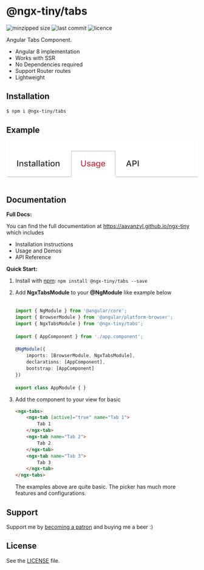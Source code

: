 # @ngx-tiny/tabs

![minzipped size](https://img.shields.io/bundlephobia/minzip/@ngx-tiny/tabs?style=for-the-badge)
![last commit](https://img.shields.io/github/last-commit/aavanzyl/ngx-tiny?style=for-the-badge)
![licence](https://img.shields.io/npm/l/@ngx-tiny/tabs?style=for-the-badge)

Angular Tabs Component.

* Angular 8 implementation
* Works with SSR
* No Dependencies required
* Support Router routes
* Lightweight

## Installation

```sh
$ npm i @ngx-tiny/tabs
```

## Example

![ngx-tabs example](https://raw.githubusercontent.com/aavanzyl/ngx-tiny/master/projects/assets/ngx-tabs.png)

## Documentation

__Full Docs:__

You can find the full documentation at https://aavanzyl.github.io/ngx-tiny which includes
* Installation instructions
* Usage and Demos
* API Reference

__Quick Start:__

1. Install with [npm](https://www.npmjs.com): `npm install @ngx-tiny/tabs --save`

2. Add __NgxTabsModule__ to your __@NgModule__ like example below
    ```typescript

    import { NgModule } from '@angular/core';
    import { BrowserModule } from '@angular/platform-browser';
    import { NgxTabsModule } from '@ngx-tiny/tabs';

    import { AppComponent } from './app.component';

    @NgModule({
        imports: [BrowserModule, NgxTabsModule],
        declarations: [AppComponent],
        bootstrap: [AppComponent]
    })

    export class AppModule { }

    ```
 4. Add the component to your view for basic
    ```html
    <ngx-tabs>
        <ngx-tab [active]="true" name="Tab 1">
            Tab 1
        </ngx-tab>
        <ngx-tab name="Tab 2">
            Tab 2
        </ngx-tab>
        <ngx-tab name="Tab 3">
            Tab 3
        </ngx-tab>
    </ngx-tabs>
    ```
    The examples above are quite basic. The picker has much more features and configurations. 
    
## Support

Support me by [becoming a patron](https://www.patreon.com/bePatron?u=27640996) and buying me a beer :) 

## License
See the [LICENSE][license] file.


[license]: /LICENSE
[contributing]: /CONTRIBUTING.md
[docs]: /DOCUMENTATION.md 